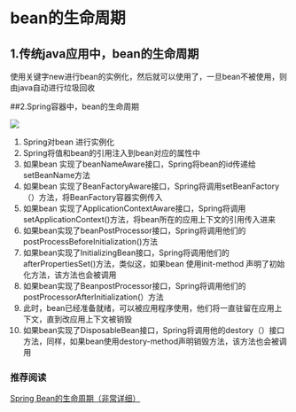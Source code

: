 # bean的生命周期

## 1.传统java应用中，bean的生命周期

使用关键字new进行bean的实例化，然后就可以使用了，一旦bean不被使用，则由java自动进行垃圾回收

##2.Spring容器中，bean的生命周期

![](https://zszblog.oss-cn-beijing.aliyuncs.com/zszblog/blogimage-master/img/2641563892389_.pic.jpg)

1. Spring对bean 进行实例化
2. Spring将值和bean的引用注入到bean对应的属性中
3. 如果bean 实现了beanNameAware接口，Spring将bean的id传递给setBeanName方法
4. 如果bean 实现了BeanFactoryAware接口，Spring将调用setBeanFactory（）方法，将BeanFactory容器实例传入
5. 如果bean 实现了ApplicationContextAware接口，Spring将调用setApplicationContext()方法，将bean所在的应用上下文的引用传入进来
6. 如果bean实现了beanPostProcessor接口，Spring将调用他们的postProcessBeforeInitialization()方法
7. 如果bean实现了InitializingBean接口，Spring将调用他们的afterPropertiesSet()方法，类似这，如果bean 使用init-method 声明了初始化方法，该方法也会被调用
8. 如果bean实现了BeanpostProcessor接口，Spring将调用他们的postProcessorAfterInitialization(）方法
9. 此时，bean已经准备就绪，可以被应用程序使用，他们将一直驻留在应用上下文，直到改应用上下文被销毁
10. 如果bean实现了DisposableBean接口，Spring将调用他的destory（）接口方法，同样，如果bean使用destory-method声明销毁方法，该方法也会被调用

### 推荐阅读

[Spring Bean的生命周期（非常详细）](<https://www.cnblogs.com/zrtqsk/p/3735273.html>)
